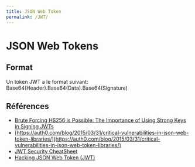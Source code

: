 ```yaml
---
title: JSON Web Token
permalink: /JWT/
---
```


# JSON Web Tokens

## Format

Un token JWT a le format suivant: Base64(Header).Base64(Data).Base64(Signature)

## Références
- [Brute Forcing HS256 is Possible: The Importance of Using Strong Keys in Signing JWTs](https://auth0.com/blog/brute-forcing-hs256-is-possible-the-importance-of-using-strong-keys-to-sign-jwts/)
- [https://auth0.com/blog/2015/03/31/critical-vulnerabilities-in-json-web-token-libraries/](https://auth0.com/blog/2015/03/31/critical-vulnerabilities-in-json-web-token-libraries/)
- [JWT Security CheatSheet](https://assets.pentesterlab.com/jwt_security_cheatsheet/jwt_security_cheatsheet.pdf)
- [Hacking JSON Web Token (JWT)](https://medium.com/101-writeups/hacking-json-web-token-jwt-233fe6c862e6)
